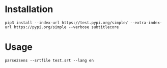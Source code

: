 Installation
============

```shell
pip3 install --index-url https://test.pypi.org/simple/ --extra-index-url https://pypi.org/simple --verbose subtitlecore
```

Usage
=====

```shell
parse2sens --srtfile test.srt --lang en
```
